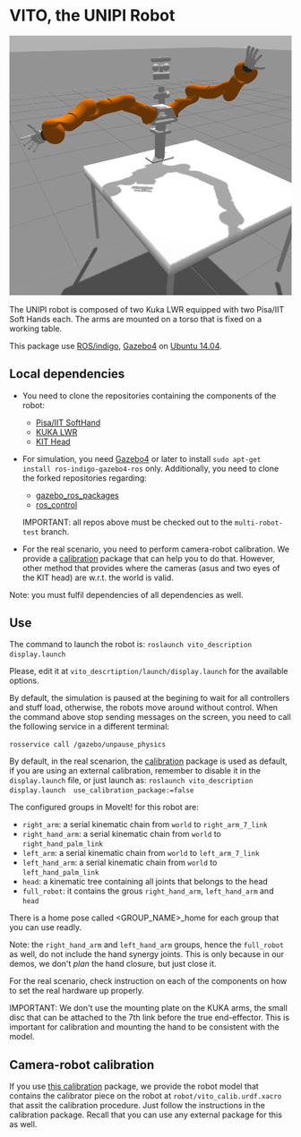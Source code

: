 # VITO, the UNIPI Robot

![vito](vito_gazebo.png)

The UNIPI robot is composed of two Kuka LWR equipped with two Pisa/IIT Soft Hands each. The arms are mounted on a torso that is fixed on a working table.

This package use [ROS/indigo](http://wiki.ros.org/indigo/Installation/Ubuntu), [Gazebo4](http://gazebosim.org/tutorials?tut=install_ubuntu&ver=4.0&cat=install) on [Ubuntu 14.04](http://www.ubuntu.com/download/desktop).

## Local dependencies

- You need to clone the repositories containing the components of the robot:
    * [Pisa/IIT SoftHand](https://github.com/CentroEPiaggio/pisa-iit-soft-hand.git)
    * [KUKA LWR](https://github.com/CentroEPiaggio/kuka-lwr.git)
    * [KIT Head](https://github.com/CentroEPiaggio/kit-head.git)

- For simulation, you need [Gazebo4](http://gazebosim.org/tutorials?tut=install_ubuntu&ver=4.0&cat=install) or later to install `sudo apt-get install ros-indigo-gazebo4-ros` only. Additionally, you need to clone the forked repositories regarding:
    * [gazebo_ros_packages](https://github.com/CentroEPiaggio/gazebo_ros_pkgs.git)
    * [ros_control](https://github.com/CentroEPiaggio/ros_control.git)
   
    IMPORTANT: all repos above must be checked out to the `multi-robot-test` branch.

- For the real scenario, you need to perform camera-robot calibration. We provide a [calibration](https://github.com/CentroEPiaggio/calibration.git) package that can help you to do that. However, other method that provides where the cameras (asus and two eyes of the KIT head) are w.r.t. the world is valid.

Note: you must fulfil dependencies of all dependencies as well.


## Use

The command to launch the robot is:
`roslaunch vito_description display.launch`

Please, edit it at `vito_descrtiption/launch/display.launch` for the available options.

By default, the simulation is paused at the begining to wait for all controllers and stuff load, otherwise, the robots move around without control. When the command above stop sending messages on the screen, you need to call the following service in a different terminal:

`rosservice call /gazebo/unpause_physics`

By default, in the real scenarion, the [calibration](https://github.com/CentroEPiaggio/calibration.git) package is used as default, if you are using an external calibration, remember to disable it in the `display.launch` file, or just launch as:
`roslaunch vito_description display.launch  use_calibration_package:=false`

The configured groups in MoveIt! for this robot are:
* `right_arm`: a serial kinematic chain from `world` to `right_arm_7_link`
* `right_hand_arm`: a serial kinematic chain from `world` to `right_hand_palm_link` 
* `left_arm`: a serial kinematic chain from `world` to `left_arm_7_link`
* `left_hand_arm`: a serial kinematic chain from `world` to `left_hand_palm_link` 
* `head`: a kinematic tree containing all joints that belongs to the head
* `full_robot`: it contains the grous `right_hand_arm`, `left_hand_arm` and `head`

There is a home pose called <GROUP_NAME>_home for each group that you can use readly.

Note: the `right_hand_arm` and `left_hand_arm` groups, hence the `full_robot` as well, do not include the hand synergy joints. This is only because in our demos, we don't _plan_ the hand closure, but just close it.

For the real scenario, check instruction on each of the components on how to set the real hardware up properly.

IMPORTANT: We don't use the mounting plate on the KUKA arms, the small disc that can be attached to the 7th link before the true end-effector. This is important for calibration and mounting the hand to be consistent with the model.


## Camera-robot calibration

If you use [this calibration](https://github.com/CentroEPiaggio/calibration.git) package, we provide the robot model that contains the calibrator piece on the robot at `robot/vito_calib.urdf.xacro` that assit the calibration procedure. Just follow the instructions in the calibration package. Recall that you can use any external package for this as well.
